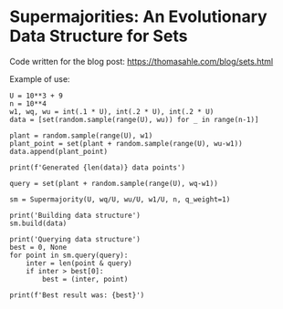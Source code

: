 # Supermajorities: An Evolutionary Data Structure for Sets
Code written for the blog post: https://thomasahle.com/blog/sets.html

Example of use:

    U = 10**3 + 9
    n = 10**4
    w1, wq, wu = int(.1 * U), int(.2 * U), int(.2 * U)
    data = [set(random.sample(range(U), wu)) for _ in range(n-1)]
    
    plant = random.sample(range(U), w1)
    plant_point = set(plant + random.sample(range(U), wu-w1))
    data.append(plant_point)
    
    print(f'Generated {len(data)} data points')

    query = set(plant + random.sample(range(U), wq-w1))

    sm = Supermajority(U, wq/U, wu/U, w1/U, n, q_weight=1)
    
    print('Building data structure')
    sm.build(data)
    
    print('Querying data structure')
    best = 0, None
    for point in sm.query(query):
        inter = len(point & query)
        if inter > best[0]:
            best = (inter, point)

    print(f'Best result was: {best}')
    
